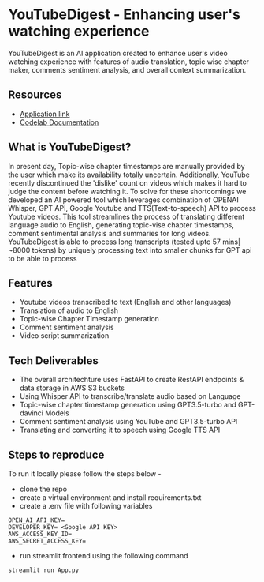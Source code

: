 # YouTubeDigest - Enhancing user's watching experience

YouTubeDigest is an AI application created to enhance user's video watching experience with features of audio translation, topic wise chapter maker, comments sentiment analysis, and overall context summarization. 

## Resources

- [Application link](http://34.148.127.152:8502/) <br>
- [Codelab Documentation](https://codelabs-preview.appspot.com/?file_id=1xg3GM0WPZ6wiiJ1tQuYKwh3pL3GA_JjXaTEAWP4Pf4k#0)

## What is YouTubeDigest?

In present day, Topic-wise chapter timestamps are manually provided by the user which make its availability totally uncertain. Additionally, YouTube recently discontinued the 'dislike' count on videos which makes it hard to judge the content before watching it. To solve for these shortcomings we developed an AI powered tool which leverages combination of OPENAI Whisper, GPT API, Google Youtube and TTS(Text-to-speech) API to process Youtube videos. This tool streamlines the process of translating different language audio to English, generating topic-vise chapter timestamps, comment sentimental analysis and summaries for long videos. YouTubeDigest is able to process long transcripts (tested upto 57 mins| ~8000 tokens) by uniquely processing text into smaller chunks for GPT api to be able to process 

## Features
- Youtube videos transcribed to text (English and other languages) 
- Translation of audio to English
- Topic-wise Chapter Timestamp generation
- Comment sentiment analysis
- Video script summarization 

## Tech Deliverables

- The overall architechture uses FastAPI to create RestAPI endpoints & data storage in AWS S3 buckets
- Using Whisper API to transcribe/translate audio based on Language
- Topic-wise chapter timestamp generation using GPT3.5-turbo and GPT-davinci Models
- Comment sentiment analysis using YouTube and GPT3.5-turbo API
- Translating and converting it to speech using Google TTS API

## Steps to reproduce
To run it locally please follow the steps below - 
- clone the repo 
- create a virtual environment and install requirements.txt
- create a .env file with following variables

```
OPEN_AI_API_KEY=
DEVELOPER_KEY= <Google API KEY>
AWS_ACCESS_KEY_ID=
AWS_SECRET_ACCESS_KEY=
```

- run streamlit frontend using the following command 
```
streamlit run App.py
```

